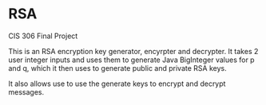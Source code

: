 # RSA
CIS 306 Final Project

This is an RSA encryption key generator, encyrpter and decrypter. It takes 2 user integer inputs and uses them to generate Java BigInteger values for p and q,
which it then uses to generate public and private RSA keys.

It also allows use to use the generate keys to encrypt and decrypt messages.

